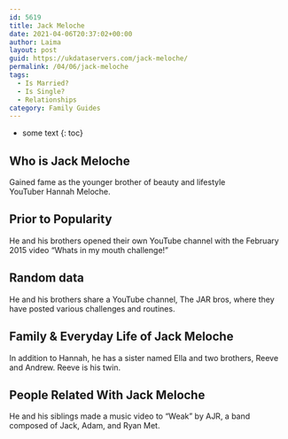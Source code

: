 ```yaml
---
id: 5619
title: Jack Meloche
date: 2021-04-06T20:37:02+00:00
author: Laima
layout: post
guid: https://ukdataservers.com/jack-meloche/
permalink: /04/06/jack-meloche
tags:
  - Is Married?
  - Is Single?
  - Relationships
category: Family Guides
---
```


* some text
{: toc}


## Who is Jack Meloche
                  
                  
                  
Gained fame as the younger brother of beauty and lifestyle YouTuber Hannah Meloche. 
                  
              
            
              
            
                
                
                
## Prior to Popularity
                  
                  
                  
He and his brothers opened their own YouTube channel with the February 2015 video &#8220;Whats in my mouth challenge!&#8221; 
                  
              
            
              
            
                
                
                
## Random data
                  
                  
                  
He and his brothers share a YouTube channel, The JAR bros, where they have posted various challenges and routines. 
                  
              
            
              
            
                
                
                
## Family & Everyday Life of Jack Meloche
                  
                  
                  
In addition to Hannah, he has a sister named Ella and two brothers, Reeve and Andrew. Reeve is his twin.
                  
              
            
              
            
                
                
                
## People Related With Jack Meloche
                  
                  
                  
He and his siblings made a music video to &#8220;Weak&#8221; by AJR, a band composed of Jack, Adam, and Ryan Met. 
                  
              
            
              
            
                
              
            
              
              
            
            
              
            
          
          
          